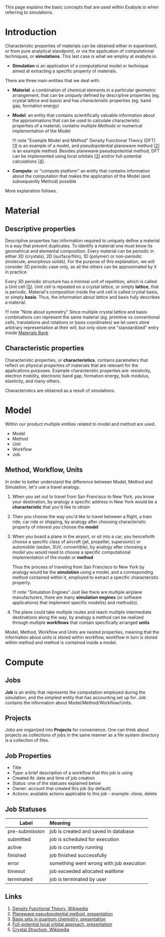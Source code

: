 <!-- by TB -->

This page explains the basic concepts that are used within Exabyte.io when referring to simulations.

# Introduction

Characteristic properties of materials can be obtained either in experiment, or from pure analytical standpoint, or via the application of computational techniques, or **simulations**. This last case is what we employ at exabyte.io.

- **Simulation** is an application of a computational model or technique aimed at extracting a specific property of materials.

There are three main entities that we deal with.

- **Material**: a combination of chemical elements in a particular geometric arrangement, that can be *uniquely* defined by descriptive properties (eg. crystal lattice and basis) and has *characteristic* properties (eg. band gap, formation energy)

- **Model**: an entity that contains scientifically valuable information about the approximations that can be used to calculate characteristic properties of a material; contains multiple *Methods* or numerical implementation of the Model

    !!! note "Example Model and Method"
        Density Functional Theory (DFT) [[1](#links)] is an example of a model, and pseudopotential planewave method [[2](#links)] is an example method. Besides planewave pseudopotential method, DFT can be implemented using local orbitals [[3](#links)] and/or full-potential calculations [[4](#links)].

- **Compute**: or "compute platform" an entity that contains information about the computation that makes the application of the Model (and subsequently Method) possible

More explanation follows.


# Material

## Descriptive properties

Descriptive properties has information required to uniquely define a material in a way that prevent duplicates. To identify a material one must know its geometrical and elemental composition. Every material can be periodic in either 3D (crystals), 2D (surface/film), 1D (polymer) or non-periodic (molecule, amorphous solids). For the purpose of this explanation, we will consider 3D periodic case only, as all the others can be approximated by it in practice.

Every 3D periodic structure has a minimal unit of repetition, which is called a Unit cell [[5](#links)]. Unit cell is repeated on a crystal lattice, or simply **lattice**, that is periodic. Material's composition inside the unit cell is called crystal basis, or simply **basis**. Thus, the information about lattice and basis fully describes a material.

!!! note "Note about symmetry"
    Since multiple crystal lattice and basis combinations can represent the same material (eg. primitive vs conventional cells, translations and rotations or basis coordinates) we let users store arbitrary representation at their will, but only store one "standardized" entry inside [Materials Bank](#materials-bank)

## Characteristic properties

Characteristic properties, or **characteristics**, contains parameters that reflect on physical properties of materials that are relevant for the applications purposes. Example characteristic properties are: resistivity, electron mobility, electronic band gap, formation energy, bulk modulus, elasticity, and many others.

Characteristics are obtained as a result of simulations.


# Model

Within our product multiple entities related to model and method are used.

- Model
- Method
- Unit
- Workflow
- Job


## Method, Workflow, Units

In order to better understand the difference between Model, Method and Simulation, let's use a travel analogy.

1. When you set out to travel from San Francisco to New York, you know your destination, by analogy a specific address in New York would be a **characteristic** that you'd like to obtain

2. Then you choose the way you'd like to travel between a flight, a train ride, car ride or shipping, by analogy after choosing characteristic property of interest you choose the **model**

3. When you board a plane in the airport, or sit into a car, you henceforth choose a specific class of aircraft (jet, propeller, supersonic) or automobile (sedan, SUV, convertible), by analogy after choosing a model you would need to choose a specific computational implementation of the model or **method**

    Thus the process of traveling from San Francisco to New York by analogy would be the **simulation** using a model, and a corresponding method contained within it, employed to extract a specific characteristic property.

    !!! note "Simulation Engines"
        Just like there are multiple airplane manufacturers, there are many **simulation engines** (or software applications) that implement specific model(s) and method(s).

4. The plane could take multiple routes and reach multiple intermediate destinations along the way, by analogy a method can be realized through multiple **workflows** that contain specifically arranged **units**

Model, Method, Workflow and Units are nested properties, meaning that the information about units is stored within workflow, workflow in turn is stored within method and method is contained inside a model.

# Compute

## Jobs

**Job** is an entity that represents the computation employed during the simulation, and the simplest entity that has accounting set up for. Job contains the information about Model/Method/Workflow/Units.

## Projects

Jobs are organized into **Projects** for convenience. One can think about projects as collections of jobs in the same manner as a file system directory is a collection of files.

## Job Properties

- Title
- Type: a brief description of a workflow that this job is using
- Created At: date and time of job creation
- Status: one of the statuses explained below
- Owner: account that created this job (by default)
- Actions: available actions applicable to this job - example: clone, delete

## Job Statuses

| Label    |      Meaning  |
|----------|:--------------|
<span class="">pre-submission</span> | job is created and saved in database
<span class="">submitted</span> | job is scheduled for execution
<span class="">active</span> | job is currently running
<span class="">finished</span> | job finished successfully
<span class="">error</span> | something went wrong with job execution
<span class="">timeout</span> | job exceeded allocated walltime
<span class="">terminated</span> | job is terminated by user

## Links

1. [Density Functional Theory, Wikipedia](https://en.wikipedia.org/wiki/Density_functional_theory)
1. [Planewave pseudopotential method, presentation](https://www.archer.ac.uk/training/course-material/2014/04/PMMP_UCL/Slides/castep_1.pdf)
1. [Basis sets in quantum chemistry, presentation](http://vergil.chemistry.gatech.edu/courses/chem6485/pdf/basis-sets.pdf)
1. [Full-potential local orbital approach, presentation](http://www.fplo.de/download/Richter-1.pdf)
1. [Crystal Structure, Wikipedia](https://en.wikipedia.org/wiki/Crystal_structure)

